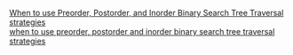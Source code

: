 [When to use Preorder, Postorder, and Inorder Binary Search Tree Traversal strategies](https://stackoverflow.com/a/42477229/10928027)  
[when to use preorder, postorder and inorder binary search tree traversal strategies](https://cs.stackexchange.com/a/99196)
